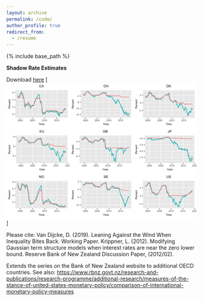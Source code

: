 ```yaml
---
layout: archive
permalink: /code/
author_profile: true
redirect_from:
  - /resume
---
```


{% include base_path %}

**Shadow Rate Estimates** 

Download [here](../files/SSR.csv)
[<img src="../images/shadowplot.jpg" alt="hi" class="inline"/>] <br/>

Please cite: 
Van Dijcke, D. (2019). Leaning Against the Wind When Inequality Bites Back. Working Paper. 
Krippner, L. (2012). Modifying Gaussian term structure models when interest rates are near the zero lower bound. Reserve Bank of New Zealand Discussion Paper, (2012/02).

Extends the series on the Bank of New Zealand website to additional OECD countries. 
See also: https://www.rbnz.govt.nz/research-and-publications/research-programme/additional-research/measures-of-the-stance-of-united-states-monetary-policy/comparison-of-international-monetary-policy-measures
